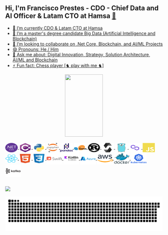 ## Hi, I'm Francisco Prestes - CDO -  Chief Data and AI Officer & Latam CTO at Hamsa  <a href="https://hamsa.com"> 👋

- 🔭 I’m currently CDO & Latam CTO at Hamsa
- 🌱 I’m a master's degree candidate Big Data (Artificial Intelligence and Blockchain)
- 👯 I’m looking to collaborate on .Net Core, Blockchain, and AI/ML Projects
- 😄 Pronouns: He / Him
- 💬 Ask me about: Digital Innovation, Strategy, Solution Architecture, AI/ML and Blockchain 
- ⚡ Fun fact: Chess player <a href="https://www.chess.com/stats/live/rapid/franciscoprestes" target="_blank">[&#x265E; play with me &#x265E;]</a> 
<!--
- 🤔 I’m looking for help with ...
- 📫 How to reach me: ...
-->


<div align="center">
  <a href="https://github.com/FranciscoPrestes">
 
  <img height="200em" width="49%" src="https://github-readme-stats.vercel.app/api/top-langs/?username=FranciscoPrestes&layout=compact&langs_count=7&theme=dark"/>
</div>
<div style="display: inline_block"><br>
  
  <img align="center" alt="DotNetCore" title="DotNetCore" height="30" width="40" src="https://raw.githubusercontent.com/devicons/devicon/master/icons/dotnetcore/dotnetcore-original.svg">
  <img align="center" alt="Csharp" title="Csharp" height="30" width="40" src="https://raw.githubusercontent.com/devicons/devicon/master/icons/csharp/csharp-original.svg">
  
  <img align="center" alt="Python" title="Python" height="30" width="40" src="https://raw.githubusercontent.com/devicons/devicon/master/icons/python/python-original.svg">
  <img align="center" alt="Jupyter" title="Jupyter" height="30" width="40" src="https://raw.githubusercontent.com/devicons/devicon/master/icons/jupyter/jupyter-original-wordmark.svg">
  <img align="center" alt="Pandas" title="Pandas" height="30" width="40" src="https://raw.githubusercontent.com/devicons/devicon/master/icons/pandas/pandas-original-wordmark.svg">
  <img align="center" alt="Scikitlearn" title="Scikitlearn" height="30" width="40" src="https://raw.githubusercontent.com/devicons/devicon/master/icons/scikitlearn/scikitlearn-original.svg">
  
  <img align="center" alt="Rust" title="Rust" height="30" width="40" src="https://raw.githubusercontent.com/devicons/devicon/master/icons/rust/rust-original.svg">
  <img align="center" alt="Solidity" title="Solidity" height="30" width="40" src="https://raw.githubusercontent.com/devicons/devicon/master/icons/solidity/solidity-original.svg">
  <img align="center" alt="GO" title="GO" height="30" width="40" src="https://raw.githubusercontent.com/devicons/devicon/master/icons/go/go-original.svg">
  <img align="center" alt="Polygon" title="Polygon" height="30" width="40" src="https://raw.githubusercontent.com/devicons/devicon/master/icons/polygon/polygon-original.svg">
  
  <img align="center" alt="Js" title="JavaScript" height="30" width="40" src="https://raw.githubusercontent.com/devicons/devicon/master/icons/javascript/javascript-plain.svg">
  <img align="center" alt="React" title="React" height="30" width="40" src="https://raw.githubusercontent.com/devicons/devicon/master/icons/react/react-original.svg">
  <img align="center" alt="HTML" title="HTML5" height="30" width="40" src="https://raw.githubusercontent.com/devicons/devicon/master/icons/html5/html5-original.svg">
  <img align="center" alt="CSS" title="CSS3" height="30" width="40" src="https://raw.githubusercontent.com/devicons/devicon/master/icons/css3/css3-original.svg">
  
  <img align="center" alt="Swift" title="Swift" height="40" width="50" src="https://raw.githubusercontent.com/devicons/devicon/master/icons/swift/swift-original-wordmark.svg">
  <img align="center" alt="Kotlin" title="Kotlin" height="40" width="50" src="https://raw.githubusercontent.com/devicons/devicon/master/icons/kotlin/kotlin-original-wordmark.svg">
  
  <img align="center" alt="Azure" title="Azure" height="40" width="50" src="https://raw.githubusercontent.com/devicons/devicon/master/icons/azure/azure-original-wordmark.svg">
  <img align="center" alt="AWS" title="AWS" height="40" width="50" src="https://raw.githubusercontent.com/devicons/devicon/master/icons/amazonwebservices/amazonwebservices-original-wordmark.svg">
  <img align="center" alt="Docker" title="Docker" height="40" width="50" src="https://raw.githubusercontent.com/devicons/devicon/master/icons/docker/docker-original-wordmark.svg">
  <img align="center" alt="Kubernetes" title="Kubernetes" height="40" width="50" src="https://raw.githubusercontent.com/devicons/devicon/master/icons/kubernetes/kubernetes-plain-wordmark.svg">
  <img align="center" alt="Kafka" title="Apache Kafka" height="40" width="50" src="https://raw.githubusercontent.com/devicons/devicon/master/icons/apachekafka/apachekafka-original-wordmark.svg">
  
   
   
  
  
  
  
  
  </div>
  
  ##
 
<div> 
  <a href="https://www.linkedin.com/in/franciscoprestes/" target="_blank"><img src="https://img.shields.io/badge/-LinkedIn-%230077B5?style=for-the-badge&logo=linkedin&logoColor=white" target="_blank"></a> 
 
  

![Snake animation](https://raw.githubusercontent.com/FranciscoPrestes/FranciscoPrestes/main/github-contribution-grid-snake.svg#vitrinedev)
  


  
</div> 

